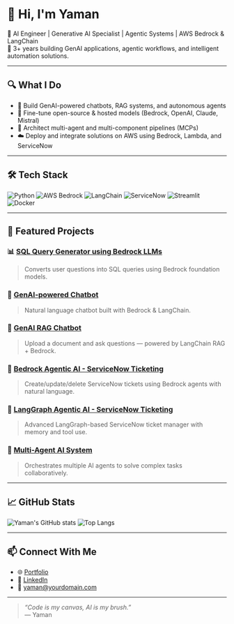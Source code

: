 # 👋 Hi, I'm Yaman

🎯 AI Engineer | Generative AI Specialist | Agentic Systems | AWS Bedrock & LangChain  
🚀 3+ years building GenAI applications, agentic workflows, and intelligent automation solutions.

---

## 🔍 What I Do

- 🤖 Build GenAI-powered chatbots, RAG systems, and autonomous agents
- 🧠 Fine-tune open-source & hosted models (Bedrock, OpenAI, Claude, Mistral)
- 🧩 Architect multi-agent and multi-component pipelines (MCPs)
- ☁️ Deploy and integrate solutions on AWS using Bedrock, Lambda, and ServiceNow

---

## 🛠️ Tech Stack

![Python](https://img.shields.io/badge/python-3776AB?style=for-the-badge&logo=python&logoColor=white)
![AWS Bedrock](https://img.shields.io/badge/AWS_Bedrock-FF9900?style=for-the-badge&logo=amazonaws&logoColor=white)
![LangChain](https://img.shields.io/badge/LangChain-000000?style=for-the-badge)
![ServiceNow](https://img.shields.io/badge/ServiceNow-00A478?style=for-the-badge&logo=servicenow&logoColor=white)
![Streamlit](https://img.shields.io/badge/Streamlit-FF4B4B?style=for-the-badge&logo=streamlit&logoColor=white)
![Docker](https://img.shields.io/badge/docker-2496ED?style=for-the-badge&logo=docker&logoColor=white)

---

## 🚀 Featured Projects

### 📊 [SQL Query Generator using Bedrock LLMs](https://github.com/YOUR_USERNAME/sql-query-generator)
> Converts user questions into SQL queries using Bedrock foundation models.

### 💬 [GenAI-powered Chatbot](https://github.com/YOUR_USERNAME/genai-chatbot)
> Natural language chatbot built with Bedrock & LangChain.

### 📄 [GenAI RAG Chatbot](https://github.com/YOUR_USERNAME/rag-doc-chatbot)
> Upload a document and ask questions — powered by LangChain RAG + Bedrock.

### 🎫 [Bedrock Agentic AI - ServiceNow Ticketing](https://github.com/YOUR_USERNAME/bedrock-servicenow-agent)
> Create/update/delete ServiceNow tickets using Bedrock agents with natural language.

### 🧩 [LangGraph Agentic AI - ServiceNow Ticketing](https://github.com/YOUR_USERNAME/langgraph-servicenow-agent)
> Advanced LangGraph-based ServiceNow ticket manager with memory and tool use.

### 🤖 [Multi-Agent AI System](https://github.com/YOUR_USERNAME/multi-agent-genai)
> Orchestrates multiple AI agents to solve complex tasks collaboratively.

---

## 📈 GitHub Stats

![Yaman's GitHub stats](https://github-readme-stats.vercel.app/api?username=yaman-GenAI&show_icons=true&theme=radical)
![Top Langs](https://github-readme-stats.vercel.app/api/top-langs/?username=yaman-GenAI&layout=compact&theme=radical)

---

## 📫 Connect With Me

- 🌐 [Portfolio](https://yourportfolio.com)
- 💼 [LinkedIn](https://linkedin.com/in/yourprofile)
- 📧 yaman@yourdomain.com

---

> *“Code is my canvas, AI is my brush.”*  
> — Yaman
